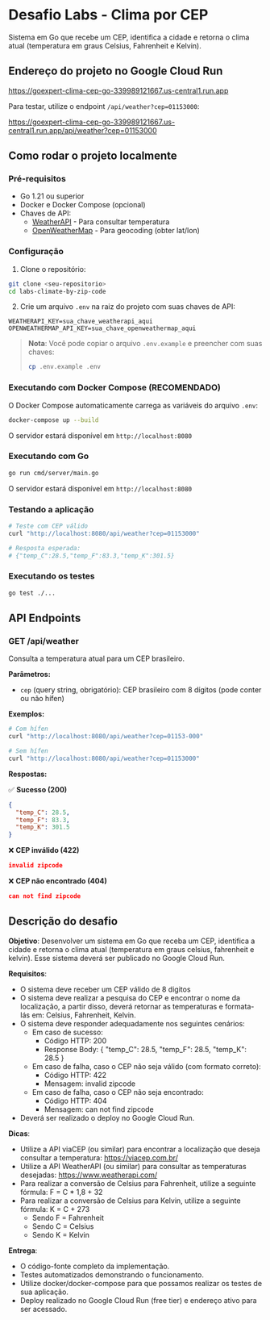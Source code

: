 # Desafio Labs - Clima por CEP

Sistema em Go que recebe um CEP, identifica a cidade e retorna o clima atual (temperatura em graus Celsius, Fahrenheit e Kelvin).

## Endereço do projeto no Google Cloud Run

https://goexpert-clima-cep-go-339989121667.us-central1.run.app

Para testar, utilize o endpoint `/api/weather?cep=01153000`:

https://goexpert-clima-cep-go-339989121667.us-central1.run.app/api/weather?cep=01153000

## Como rodar o projeto localmente

### Pré-requisitos

- Go 1.21 ou superior
- Docker e Docker Compose (opcional)
- Chaves de API:
  - [WeatherAPI](https://www.weatherapi.com/) - Para consultar temperatura
  - [OpenWeatherMap](https://openweathermap.org/api) - Para geocoding (obter lat/lon)

### Configuração

1. Clone o repositório:
```bash
git clone <seu-repositorio>
cd labs-climate-by-zip-code
```

2. Crie um arquivo `.env` na raiz do projeto com suas chaves de API:
```env
WEATHERAPI_KEY=sua_chave_weatherapi_aqui
OPENWEATHERMAP_API_KEY=sua_chave_openweathermap_aqui
```

> **Nota**: Você pode copiar o arquivo `.env.example` e preencher com suas chaves:
> ```bash
> cp .env.example .env
> ```

### Executando com Docker Compose (RECOMENDADO)

O Docker Compose automaticamente carrega as variáveis do arquivo `.env`:

```bash
docker-compose up --build
```

O servidor estará disponível em `http://localhost:8080`

### Executando com Go

```bash
go run cmd/server/main.go
```

O servidor estará disponível em `http://localhost:8080`

### Testando a aplicação

```bash
# Teste com CEP válido
curl "http://localhost:8080/api/weather?cep=01153000"

# Resposta esperada:
# {"temp_C":28.5,"temp_F":83.3,"temp_K":301.5}
```

### Executando os testes

```bash
go test ./...
```

## API Endpoints

### GET /api/weather

Consulta a temperatura atual para um CEP brasileiro.

**Parâmetros:**
- `cep` (query string, obrigatório): CEP brasileiro com 8 dígitos (pode conter ou não hífen)

**Exemplos:**
```bash
# Com hífen
curl "http://localhost:8080/api/weather?cep=01153-000"

# Sem hífen
curl "http://localhost:8080/api/weather?cep=01153000"
```

**Respostas:**

✅ **Sucesso (200)**
```json
{
  "temp_C": 28.5,
  "temp_F": 83.3,
  "temp_K": 301.5
}
```

❌ **CEP inválido (422)**
```json
invalid zipcode
```

❌ **CEP não encontrado (404)**
```json
can not find zipcode
```

## Descrição do desafio

**Objetivo**: Desenvolver um sistema em Go que receba um CEP, identifica a cidade e retorna o clima atual (temperatura em graus celsius, fahrenheit e kelvin). Esse sistema deverá ser publicado no Google Cloud Run.

**Requisitos**:

- O sistema deve receber um CEP válido de 8 digitos
- O sistema deve realizar a pesquisa do CEP e encontrar o nome da localização, a partir disso, deverá retornar as temperaturas e formata-lás em: Celsius, Fahrenheit, Kelvin.
- O sistema deve responder adequadamente nos seguintes cenários:
  - Em caso de sucesso:
    - Código HTTP: 200
    - Response Body: { "temp_C": 28.5, "temp_F": 28.5, "temp_K": 28.5 }
  - Em caso de falha, caso o CEP não seja válido (com formato correto):
    - Código HTTP: 422
    - Mensagem: invalid zipcode
  - Em caso de falha, caso o CEP não seja encontrado:
    - Código HTTP: 404
    - Mensagem: can not find zipcode
- Deverá ser realizado o deploy no Google Cloud Run.

**Dicas**:

- Utilize a API viaCEP (ou similar) para encontrar a localização que deseja consultar a temperatura: https://viacep.com.br/
- Utilize a API WeatherAPI (ou similar) para consultar as temperaturas desejadas: https://www.weatherapi.com/
- Para realizar a conversão de Celsius para Fahrenheit, utilize a seguinte fórmula: F = C * 1,8 + 32
- Para realizar a conversão de Celsius para Kelvin, utilize a seguinte fórmula: K = C + 273
  - Sendo F = Fahrenheit
  - Sendo C = Celsius
  - Sendo K = Kelvin

**Entrega**:

- O código-fonte completo da implementação.
- Testes automatizados demonstrando o funcionamento.
- Utilize docker/docker-compose para que possamos realizar os testes de sua aplicação.
- Deploy realizado no Google Cloud Run (free tier) e endereço ativo para ser acessado.
